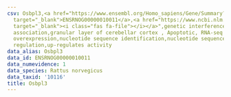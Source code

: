 ```yaml
---
csv: Osbpl3,<a href="https://www.ensembl.org/Homo_sapiens/Gene/Summary?db=core;g=ENSRNOG00000010011"
  target="_blank">ENSRNOG00000010011</a>,<a href="https://www.ncbi.nlm.nih.gov/pubmed/30467350"
  target="_blank"><i class="fas fa-file"></i></a>",genetic interference,functional
  association,granular layer of cerebellar cortex , Apoptotic, RNA-seq assay, hsf-1
  overexpression,nucleotide sequence identification,nucleotide sequence identification,transcriptional
  regulation,up-regulates activity
data_alias: Osbpl3
data_id: ENSRNOG00000010011
data_numevidence: 1
data_species: Rattus norvegicus
data_taxid: '10116'
title: Osbpl3
---
```


